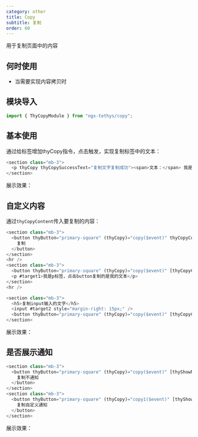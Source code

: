 ```yaml
---
category: other
title: Copy
subtitle: 复制
order: 60
---
```


<alert>用于复制页面中的内容</alert>

## 何时使用

- 当需要实现内容拷贝时
  
## 模块导入
```ts
import { ThyCopyModule } from "ngx-tethys/copy";
```

## 基本使用
通过给标签增加thyCopy指令，点击触发，实现复制标签中的文本：

```ts
<section class="mb-3">
  <p thyCopy thyCopySuccessText="复制文字复制成功"><span>文本：</span> 我是带有thyCopy的p标签，点击我，复制这段文字</p>
</section>
```

展示效果：
<example name="thy-copy-basic-example"/>



## 自定义内容
通过`thyCopyContent`传入要复制的内容：
```ts
<section class="mb-3">
  <button thyButton="primary-square" (thyCopy)="copy($event)" thyCopyContent="复制的文本">
    复制
  </button>
</section>
<hr />
<section class="mb-3">
  <button thyButton="primary-square" (thyCopy)="copy($event)" [thyCopyContent]="target1">复制</button>
  <p #target1>我是p标签，点击button复制的是我的文本</p>
</section>
<hr />

<section class="mb-3">
  <h5>复制input输入的文字</h5>
  <input #target2 style="margin-right: 15px;" />
  <button thyButton="primary-square" (thyCopy)="copy($event)" [thyCopyContent]="target2" thySize="md">复制</button>
</section>
```

展示效果：
<example name="thy-copy-copy-content-example"/>


## 是否展示通知
```ts
<section class="mb-3">
  <button thyButton="primary-square" (thyCopy)="copy($event)" [thyShowNotify]="false">
    复制不通知
  </button>
</section>
<section class="mb-3">
  <button thyButton="primary-square" (thyCopy)="copy1($event)" [thyShowNotify]="false">
    复制自定义通知
  </button>
</section>
```

展示效果：
<example name="thy-copy-notify-example"/>
